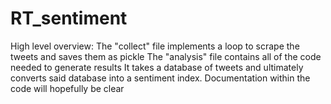 # RT_sentiment
High level overview:
The "collect" file implements a loop to scrape the tweets and saves them as pickle
The "analysis" file contains all of the code needed to generate results
It takes a database of tweets and ultimately converts said database into a sentiment index. Documentation within the code will hopefully be clear


